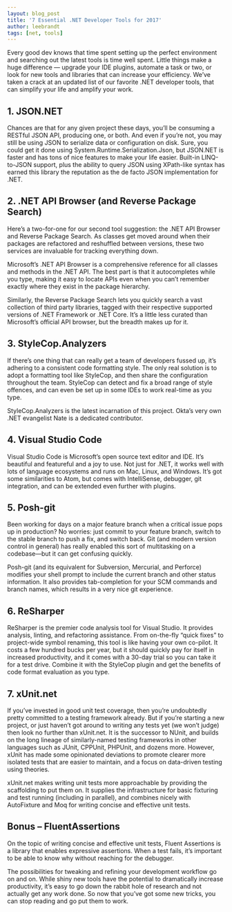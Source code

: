 ```yaml
---
layout: blog_post
title: '7 Essential .NET Developer Tools for 2017'
author: leebrandt
tags: [net, tools]
---
```

 
Every good dev knows that time spent setting up the perfect environment and searching out the latest tools is time well spent. Little things make a huge difference — upgrade your IDE plugins, automate a task or two, or look for new tools and libraries that can increase your efficiency. We’ve taken a crack at an updated list of our favorite .NET developer tools, that can simplify your life and amplify your work.
## 1. JSON.NET
Chances are that for any given project these days, you’ll be consuming a RESTful JSON API, producing one, or both. And even if you’re not, you may still be using JSON to serialize data or configuration on disk. Sure, you could get it done using System.Runtime.Serialization.Json, but JSON.NET is faster and has tons of nice features to make your life easier. Built-in LINQ-to-JSON support, plus the ability to query JSON using XPath-like syntax has earned this library the reputation as the de facto JSON implementation for .NET.
## 2. .NET API Browser (and Reverse Package Search)
Here’s a two-for-one for our second tool suggestion: the .NET API Browser and Reverse Package Search. As classes get moved around when their packages are refactored and reshuffled between versions, these two services are invaluable for tracking everything down.
 
Microsoft’s .NET API Browser is a comprehensive reference for all classes and methods in the .NET API. The best part is that it autocompletes while you type, making it easy to locate APIs even when you can’t remember exactly where they exist in the package hierarchy.
 
Similarly, the Reverse Package Search lets you quickly search a vast collection of third party libraries, tagged with their respective supported versions of .NET Framework or .NET Core. It’s a little less curated than Microsoft’s official API browser, but the breadth makes up for it.

## 3. StyleCop.Analyzers
If there’s one thing that can really get a team of developers fussed up, it’s adhering to a consistent code formatting style. The only real solution is to adopt a formatting tool like StyleCop, and then share the configuration throughout the team. StyleCop can detect and fix a broad range of style offences, and can even be set up in some IDEs to work real-time as you type.
 
StyleCop.Analyzers is the latest incarnation of this project. Okta’s very own .NET evangelist Nate is a dedicated contributor.
 
## 4. Visual Studio Code
Visual Studio Code is Microsoft’s open source text editor and IDE. It’s beautiful and featureful and a joy to use. Not just for .NET, it works well with lots of language ecosystems and runs on Mac, Linux, and Windows. It’s got some similarities to Atom, but comes with IntelliSense, debugger, git integration, and can be extended even further with plugins.
## 5. Posh-git
Been working for days on a major feature branch when a critical issue pops up in production? No worries: just commit to your feature branch, switch to the stable branch to push a fix, and switch back. Git (and modern version control in general) has really enabled this sort of multitasking on a codebase—but it can get confusing quickly.
 
Posh-git (and its equivalent for Subversion, Mercurial, and Perforce) modifies your shell prompt to include the current branch and other status information. It also provides tab-completion for your SCM commands and branch names, which results in a very nice git experience.

## 6. ReSharper
ReSharper is the premier code analysis tool for Visual Studio. It provides analysis, linting, and refactoring assistance. From on-the-fly “quick fixes” to project-wide symbol renaming, this tool is like having your own co-pilot. It costs a few hundred bucks per year, but it should quickly pay for itself in increased productivity, and it comes with a 30-day trial so you can take it for a test drive. Combine it with the StyleCop plugin and get the benefits of code format evaluation as you type.

## 7. xUnit.net
If you’ve invested in good unit test coverage, then you’re undoubtedly pretty committed to a testing framework already. But if you’re starting a new project, or just haven’t got around to writing any tests yet (we won’t judge) then look no further than xUnit.net. It is the successor to NUnit, and builds on the long lineage of similarly-named testing frameworks in other languages such as JUnit, CPPUnit, PHPUnit, and dozens more. However, xUnit has made some opinionated deviations to promote clearer more isolated tests that are easier to maintain, and a focus on data-driven testing using theories.
 
xUnit.net makes writing unit tests more approachable by providing the scaffolding to put them on. It supplies the infrastructure for basic fixturing and test running (including in parallel), and combines nicely with AutoFixture and Moq for writing concise and effective unit tests.

## Bonus – FluentAssertions
On the topic of writing concise and effective unit tests, Fluent Assertions is a library that enables expressive assertions. When a test fails, it’s important to be able to know why without reaching for the debugger.
 
The possibilities for tweaking and refining your development workflow go on and on. While shiny new tools have the potential to dramatically increase productivity, it’s easy to go down the rabbit hole of research and not actually get any work done. So now that you’ve got some new tricks, you can stop reading and go put them to work.

